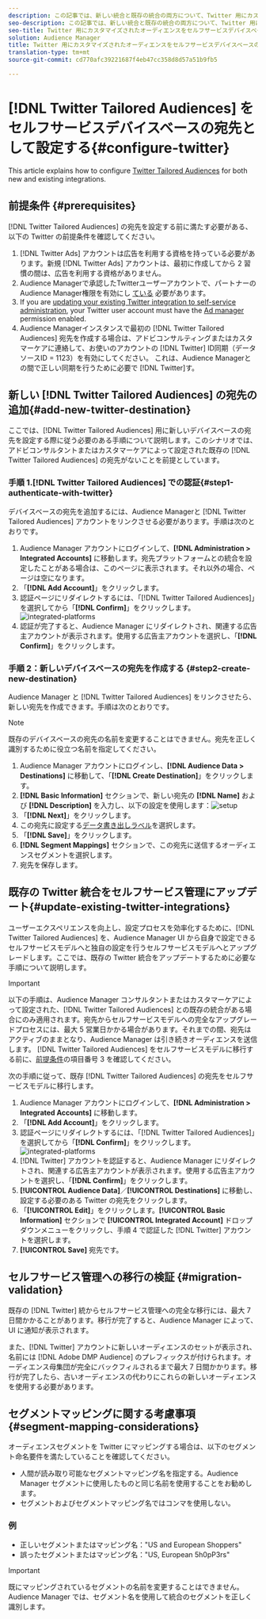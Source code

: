 ```yaml
---
description: この記事では、新しい統合と既存の統合の両方について、Twitter 用にカスタマイズされたオーディエンスを設定する方法について説明します。
seo-description: この記事では、新しい統合と既存の統合の両方について、Twitter 用にカスタマイズされたオーディエンスを設定する方法について説明します。
seo-title: Twitter 用にカスタマイズされたオーディエンスをセルフサービスデバイスベースの宛先として設定する
solution: Audience Manager
title: Twitter 用にカスタマイズされたオーディエンスをセルフサービスデバイスベースの宛先として設定する
translation-type: tm+mt
source-git-commit: cd770afc39221687f4eb47cc358d8d57a51b9fb5

---
```



# [!DNL Twitter Tailored Audiences] をセルフサービスデバイスベースの宛先として設定する{#configure-twitter}

This article explains how to configure [Twitter Tailored Audiences](https://business.twitter.com/en/targeting/tailored-audiences.html) for both new and existing integrations.

## 前提条件 {#prerequisites}

[!DNL Twitter Tailored Audiences] の宛先を設定する前に満たす必要がある、以下の Twitter の前提条件を確認してください。

1. [!DNL Twitter Ads] アカウントは広告を利用する資格を持っている必要があります。新規 [!DNL Twitter Ads] アカウントは、最初に作成してから 2 習慣の間は、広告を利用する資格がありません。
1. Audience Managerで承認したTwitterユーザーアカウントで、パートナーのAudience Manager権限を有効にし [ている](https://business.twitter.com/en/help/troubleshooting/multi-user-login-faq.html#accesslevels) 必要があります。
1. If you are [updating your existing Twitter integration to self-service administration](#update-existing-twitter-integrations), your Twitter user account must have the [Ad manager](https://business.twitter.com/en/help/troubleshooting/multi-user-login-faq.html#accesslevels) permission enabled.
1. Audience Managerインスタンスで最初の [!DNL Twitter Tailored Audiences] 宛先を作成する場合は、アドビコンサルティングまたはカスタマーケアに連絡して、お使いのアカウントの [!DNL Twitter] ID同期（データソースID = 1123）を有効にしてください。 これは、Audience Managerとの間で正しい同期を行うために必要で [!DNL Twitter]す。

## 新しい [!DNL Twitter Tailored Audiences] の宛先の追加{#add-new-twitter-destination}

ここでは、[!DNL Twitter Tailored Audiences] 用に新しいデバイスベースの宛先を設定する際に従う必要のある手順について説明します。このシナリオでは、アドビコンサルタントまたはカスタマーケアによって設定された既存の [!DNL Twitter Tailored Audiences] の宛先がないことを前提としています。

### 手順 1.[!DNL Twitter Tailored Audiences] での認証{#step1-authenticate-with-twitter}

デバイスベースの宛先を追加するには、Audience Managerと [!DNL Twitter Tailored Audiences] アカウントをリンクさせる必要があります。手順は次のとおりです。

1. Audience Manager アカウントにログインして、**[!DNL Administration > Integrated Accounts]** に移動します。宛先プラットフォームとの統合を設定したことがある場合は、このページに表示されます。それ以外の場合、ページは空になります。
2. 「**[!DNL Add Account]**」をクリックします。
3. 認証ページにリダイレクトするには、「[!DNL Twitter Tailored Audiences]」を選択してから「**[!DNL Confirm]**」をクリックします。![integrated-platforms](assets/dbd-integrated-platforms.png)
4. 認証が完了すると、Audience Manager にリダイレクトされ、関連する広告主アカウントが表示されます。使用する広告主アカウントを選択し、「**[!DNL Confirm]**」をクリックします。

### 手順 2：新しいデバイスベースの宛先を作成する {#step2-create-new-destination}

Audience Manager と [!DNL Twitter Tailored Audiences] をリンクさせたら、新しい宛先を作成できます。手順は次のとおりです。

>[!NOTE]
>
>既存のデバイスベースの宛先の名前を変更することはできません。宛先を正しく識別するために役立つ名前を指定してください。

1. Audience Manager アカウントにログインし、**[!DNL Audience Data > Destinations]** に移動して、「**[!DNL Create Destination]**」をクリックします。
2. **[!DNL Basic Information]** セクションで、新しい宛先の **[!DNL Name]** および **[!DNL Description]** を入力し、以下の設定を使用します：![setup](assets/dbd-new-basic.png)
3. 「**[!DNL Next]**」をクリックします。
4. この宛先に設定する[データ書き出しラベル](/help/using/features/data-export-controls.md#controls-labels)を選択します。
5. 「**[!DNL Save]**」をクリックします。
6. **[!DNL Segment Mappings]** セクションで、この宛先に送信するオーディエンスセグメントを選択します。
7. 宛先を保存します。

## 既存の Twitter 統合をセルフサービス管理にアップデート{#update-existing-twitter-integrations}

ユーザーエクスペリエンスを向上し、設定プロセスを効率化するために、[!DNL Twitter Tailored Audiences] を、Audience Manager UI から自身で設定できるセルフサービスモデルへと独自の設定を行うセルフサービスモデルへとアップグレードします。ここでは、既存の Twitter 統合をアップデートするために必要な手順について説明します。

>[!IMPORTANT]
>
>以下の手順は、Audience Manager コンサルタントまたはカスタマーケアによって設定された、[!DNL Twitter Tailored Audiences] との既存の統合がある場合にのみ適用されます。宛先からセルフサービスモデルへの完全なアップグレードプロセスには、最大 5 営業日かかる場合があります。それまでの間、宛先はアクティブのままとなり、Audience Manager は引き続きオーディエンスを送信します。
> [!DNL Twitter Tailored Audiences] をセルフサービスモデルに移行する前に、[前提条件](#prerequisites)の項目番号 3 を確認してください。

次の手順に従って、既存 [!DNL Twitter Tailored Audiences] の宛先をセルフサービスモデルに移行します。

1. Audience Manager アカウントにログインして、**[!DNL Administration > Integrated Accounts]** に移動します。
1. 「**[!DNL Add Account]**」をクリックします。
1. 認証ページにリダイレクトするには、「[!DNL Twitter Tailored Audiences]」を選択してから「**[!DNL Confirm]**」をクリックします。![integrated-platforms](assets/dbd-integrated-platforms.png)
1. [!DNL Twitter] アカウントを認証すると、Audience Manager にリダイレクトされ、関連する広告主アカウントが表示されます。使用する広告主アカウントを選択し、「**[!DNL Confirm]**」をクリックします。
1. **[!UICONTROL Audience Data]**／**[!UICONTROL Destinations]** に移動し、設定する必要のある Twitter の宛先をクリックします。
1. 「**[!UICONTROL Edit]**」をクリックします。**[!UICONTROL Basic Information]** セクションで **[!UICONTROL Integrated Account]** ドロップダウンメニューをクリックし、手順 4 で認証した [!DNL Twitter] アカウントを選択します。
1. **[!UICONTROL Save]** 宛先です。

## セルフサービス管理への移行の検証 {#migration-validation}

既存の [!DNL Twitter] 統からセルフサービス管理への完全な移行には、最大 7 日間かかることがあります。移行が完了すると、Audience Manager によって、UI に通知が表示されます。

また、[!DNL Twitter] アカウントに新しいオーディエンスのセットが表示され、名前には [!DNL Adobe DMP Audience] のプレフィックスが付けられます。オーディエンス母集団が完全にバックフィルされるまで最大 7 日間かかります。移行が完了したら、古いオーディエンスの代わりにこれらの新しいオーディエンスを使用する必要があります。

## セグメントマッピングに関する考慮事項 {#segment-mapping-considerations}

オーディエンスセグメントを Twitter にマッピングする場合は、以下のセグメント命名要件を満たしていることを確認してください。

* 人間が読み取り可能なセグメントマッピング名を指定する。Audience Manager セグメントに使用したものと同じ名前を使用することをお勧めします。
* セグメントおよびセグメントマッピング名ではコンマを使用しない。

### 例

* 正しいセグメントまたはマッピング名："US and European Shoppers"
* 誤ったセグメントまたはマッピング名："US, European 5h0pP3rs"

>[!IMPORTANT]
>
>既にマッピングされているセグメントの名前を変更することはできません。Audience Manager では、セグメント名を使用して統合のセグメントを正しく識別します。
